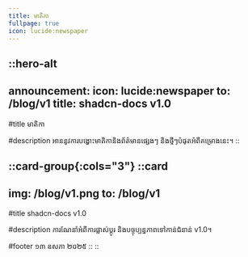 ```yaml
---
title: មាតិកា
fullpage: true
icon: lucide:newspaper
---
```


::hero-alt
---
announcement:
  icon: lucide:newspaper
  to: /blog/v1
  title: shadcn-docs v1.0
---

#title
មាតិកា

#description
អាននូវការបង្ហោះមាតិកានិងព័ត៌មានផ្សេងៗ និងថ្មីៗបំផុតអំពីគម្រោងនេះ។
::

::card-group{:cols="3"}
  ::card
  ---
  img: /blog/v1.png
  to: /blog/v1
  ---

  #title
  shadcn-docs v1.0

  #description
  ការណែនាំអំពីការផ្លាស់ប្តូរ និងបច្ចុប្បន្នភាពទៅកាន់ជំនាន់ v1.0។

  #footer
  ១៣ ឧសភា ២០២៥
  ::
::

